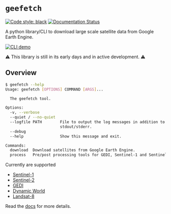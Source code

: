 # `geefetch`

[![Code style: black](https://img.shields.io/badge/code%20style-black-000000.svg)](https://github.com/psf/black)
[![Documentation Status](https://readthedocs.org/projects/geefetch/badge/?version=latest)](https://geefetch.readthedocs.io/en/latest/?badge=latest)

A python library/CLI to download large scale satellite data from Google Earth Engine.

[![CLI demo](https://asciinema.org)](https://asciinema.org/a/1xT8v4UGXCNOPbKjluYun9Vu4)

⚠️ This library is still in its early days and in active development. ⚠️

## Overview

```bash
$ geefetch --help
Usage: geefetch [OPTIONS] COMMAND [ARGS]...

  The geefetch tool.

Options:
  -v, --verbose
  --quiet / --no-quiet
  --logfile PATH        File to output the log messages in addition to
                        stdout/stderr.
  --debug
  --help                Show this message and exit.

Commands:
  download  Download satellites from Google Earth Engine.
  process   Pre/post processing tools for GEDI, Sentinel-1 and Sentinel-2...
```

Currently are supported

- [Sentinel-1](https://developers.google.com/earth-engine/datasets/catalog/COPERNICUS_S1_GRD)
- [Sentinel-2](https://developers.google.com/earth-engine/datasets/catalog/sentinel-2)
- [GEDI](https://developers.google.com/earth-engine/datasets/catalog/LARSE_GEDI_GEDI02_A_002_MONTHLY)
- [Dynamic World](https://developers.google.com/earth-engine/datasets/catalog/GOOGLE_DYNAMICWORLD_V1)
- [Landsat-8](https://developers.google.com/earth-engine/datasets/catalog/LANDSAT_LC08_C02_T2_L2)

Read the [docs](https://geefetch.readthedocs.io/en/latest/) for more details.
